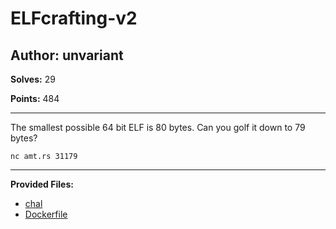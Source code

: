 # ELFcrafting-v2

## Author: unvariant

**Solves:** 29

**Points:** 484

---

The smallest possible 64 bit ELF is 80 bytes. Can you golf it down to 79 bytes?

`nc amt.rs 31179`

---

**Provided Files:**

- [chal](./chal/chal)
- [Dockerfile](./chal/Dockerfile)
